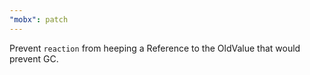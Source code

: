 ```yaml
---
"mobx": patch
---
```


Prevent `reaction` from heeping a Reference to the OldValue that would prevent GC.
